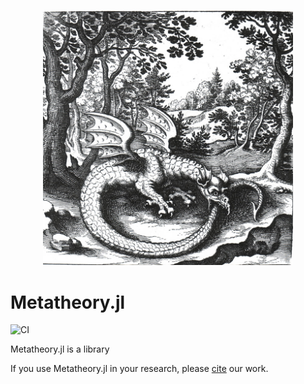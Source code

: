 <p align="center">
<img width="400px" src="https://raw.githubusercontent.com/0x0f0f0f/Metatheory.jl/master/paper/dragon.jpg"/>
</p>

# Metatheory.jl

![CI](https://github.com/0x0f0f0f/Metatheory.jl/workflows/CI/badge.svg)

Metatheory.jl is a library

If you use Metatheory.jl in your research, please [cite]() our work.

